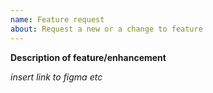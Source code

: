```yaml
---
name: Feature request
about: Request a new or a change to feature
---
```


<!-- Issue title: [brief description of feature/enhancement] -->

**Description of feature/enhancement**

_insert link to figma etc_
